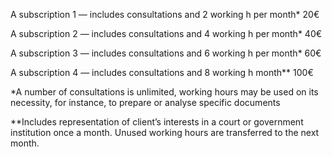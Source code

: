A subscription 1 — includes consultations and 2 working h per month* <span>20€</span>  

A subscription 2 — includes consultations and 4 working h per month* <span>40€</span>  

A subscription 3 — includes consultations and 6 working h per month* <span>60€</span>  

A subscription 4 — includes consultations and 8 working h month** <span>100€</span>  

*A number of consultations is unlimited, working hours may be used on its necessity, for instance, to prepare or analyse specific documents 

**Includes representation of client’s interests in a court or government institution once a month. Unused working hours are transferred to the next month.  